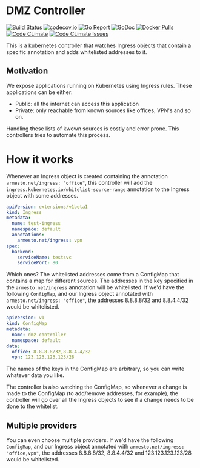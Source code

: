 # DMZ Controller
[![Build Status][1]][2] [![codecov.io][3]][4] [![Go Report][5]][6] [![GoDoc][7]][8] [![Docker Pulls][9]][10] [![Code CLimate][11]][12] [![Code CLimate Issues][13]][14]

[1]: https://travis-ci.org/fiunchinho/dmz-controller.svg?branch=master "Build Status badge"
[2]: https://travis-ci.org/fiunchinho/dmz-controller "Travis-CI Build Status"
[3]: https://codecov.io/github/fiunchinho/dmz-controller/coverage.svg?branch=master "Coverage badge"
[4]: https://codecov.io/github/fiunchinho/dmz-controller?branch=master "Codecov Status"
[5]: https://goreportcard.com/badge/github.com/fiunchinho/dmz-controller "Go Report badge"
[6]: https://goreportcard.com/report/github.com/fiunchinho/dmz-controller "Go Report"
[7]: https://godoc.org/fiunchinho/dmz-controller?status.svg "GoDoc badge"
[8]: https://godoc.org/fiunchinho/dmz-controller "GoDoc"
[9]: https://img.shields.io/docker/pulls/fiunchinho/dmz-controller.svg?maxAge=604800 "Docker Pulls"
[10]: https://hub.docker.com/u/fiunchinho/dmz-controller "DockerHub"
[11]: https://codeclimate.com/github/fiunchinho/dmz-controller/badges/gpa.svg "Code Climate badge"
[12]: https://codeclimate.com/github/fiunchinho/dmz-controller "Code Climate"
[13]: https://codeclimate.com/github/fiunchinho/dmz-controller/badges/issue_count.svg "Code Climate badge"
[14]: https://codeclimate.com/github/fiunchinho/dmz-controller "Code Climate Issues"

This is a kubernetes controller that watches Ingress objects that contain a specific annotation and adds whitelisted addresses to it.

## Motivation
We expose applications running on Kubernetes using Ingress rules. These applications can be either:
- Public: all the internet can access this application
- Private: only reachable from known sources like offices, VPN's and so on. 

Handling these lists of kwown sources is costly and error prone. This controllers tries to automate this process.

# How it works
Whenever an Ingress object is created containing the annotation `armesto.net/ingress: "office"`,
this controller will add the `ingress.kubernetes.io/whitelist-source-range` annotation to the Ingress object with some addresses.

```yaml
apiVersion: extensions/v1beta1
kind: Ingress
metadata:
  name: test-ingress
  namespace: default
  annotations:
    armesto.net/ingress: vpn
spec:
  backend:
    serviceName: testsvc
    servicePort: 80
```

Which ones? The whitelisted addresses come from a ConfigMap that contains a map for different sources. The addresses in the key specified in the `armesto.net/ingress` annotation will be whitelisted.
If we'd have the following `ConfigMap`, and our Ingress object annotated with `armesto.net/ingress: "office"`, the addresses 8.8.8.8/32 and 8.8.4.4/32 would be whitelisted.

```yaml
apiVersion: v1
kind: ConfigMap
metadata:
  name: dmz-controller
  namespace: default
data:
  office: 8.8.8.8/32,8.8.4.4/32
  vpn: 123.123.123.123/28
```
The names of the keys in the ConfigMap are arbitrary, so you can write whatever data you like.

The controller is also watching the ConfigMap, so whenever a change is made to the ConfigMap (to add/remove addresses, for example), the controller will go over all the Ingress objects to see if a change needs to be done to the whitelist.

## Multiple providers
You can even choose multiple providers.
If we'd have the following `ConfigMap`, and our Ingress object annotated with `armesto.net/ingress: "office,vpn"`, the addresses 8.8.8.8/32, 8.8.4.4/32 and 123.123.123.123/28 would be whitelisted.
